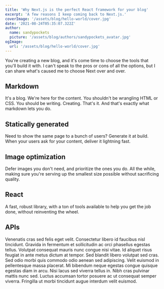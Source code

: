```yaml
---
title: 'Why Next.js is the perfect React framework for your blog'
excerpt: 'A few reasons I keep coming back to Next.js.'
coverImage: '/assets/blog/hello-world/cover.jpg'
date: '2021-08-24T05:35:07.322Z'
author:
  name: sandypockets
  picture: '/assets/blog/authors/sandypockets_avatar.jpg'
ogImage:
  url: '/assets/blog/hello-world/cover.jpg'
---
```


You're creating a new blog, and it's come time to choose the tools that you'll build it with. I can't speak to the pros or cons of all the options, but I can share what's caused me to choose Next over and over. 

## Markdown
It's a blog. We're here for the content. You shouldn't be wrangling HTML or CSS. You should be writing. Creating. That's it. And that's exactly what markdown lets you do.

## Statically generated
Need to show the same page to a bunch of users? Generate it at build. When your users ask for your content, deliver it lightning fast. 

## Image optimization
Defer images you don't need, and prioritize the ones you do. All the while, making sure you're serving up the smallest size possible without sacrificing quality. 

## React
A fast, robust library, with a ton of tools available to help you get the job done, without reinventing the wheel. 

## APIs
Venenatis cras sed felis eget velit. Consectetur libero id faucibus nisl tincidunt. Gravida in fermentum et sollicitudin ac orci phasellus egestas tellus. Volutpat consequat mauris nunc congue nisi vitae. Id aliquet risus feugiat in ante metus dictum at tempor. Sed blandit libero volutpat sed cras. Sed odio morbi quis commodo odio aenean sed adipiscing. Velit euismod in pellentesque massa placerat. Mi bibendum neque egestas congue quisque egestas diam in arcu. Nisi lacus sed viverra tellus in. Nibh cras pulvinar mattis nunc sed. Luctus accumsan tortor posuere ac ut consequat semper viverra. Fringilla ut morbi tincidunt augue interdum velit euismod.